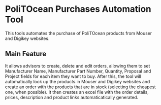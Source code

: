 # PoliTOcean Purchases Automation Tool
This tools automates the purchase of PoliTOcean products from Mouser and Digikey websites.
## Main Feature
It allows advisors to create, delete and edit orders, allowing them to set Manufacturer Name, Manufacturer Part Number, Quantity,
Proposal and Project fields for each item they want to buy. After this, the tool will automatically look up the products in Mouser and Digikey websites and create an order with the products that are in stock (selecting the cheapest one, when possible). It then creates an excel file with the order details, prices, description and product links automaticatically generated.